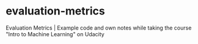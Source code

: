 # evaluation-metrics
Evaluation Metrics | Example code and own notes while taking the course "Intro to Machine Learning" on Udacity
